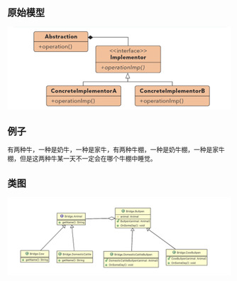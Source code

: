 ## 原始模型
![hh](https://github.com/ICDI0906/Design-Pattern/blob/master/src/Bridge/img/origin.png)
## 例子
有两种牛，一种是奶牛，一种是家牛，有两种牛棚，一种是奶牛棚，一种是家牛棚，但是这两种牛某一天不一定会在哪个牛棚中睡觉。
## 类图
![hh](https://github.com/ICDI0906/Design-Pattern/blob/master/src/Bridge/img/example.png)
